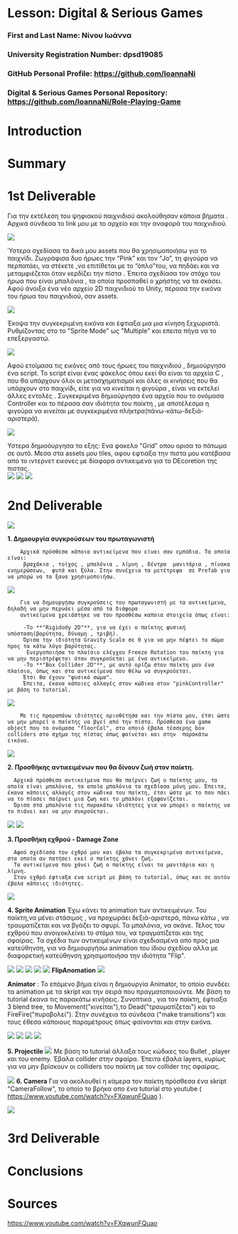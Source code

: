 # Lesson: Digital & Serious Games

### First and Last Name: Νίνου Ιωάννα
### University Registration Number: dpsd19085
### GitHub Personal Profile: https://github.com/IoannaNi
### Digital & Serious Games Personal Repository: https://github.com/IoannaNi/Role-Playing-Game

# Introduction

# Summary


# 1st Deliverable
Για την εκτέλεση του ψηφιακού παιχνιδιού ακολούθησαν κάποια βήματα . 
Αρχικά σύνδεσα το link μου με το αρχείο και την αναφορά του παιχνιδιού.

![](dpsdXXXXX/link.png)


 Ύστερα σχεδίασα τα δικά μου assets που θα χρησιμοποιήσω για το παιχνίδι. Ζωγράφισα δυο ήρωες την “Pink” και τον “Jo”, τη φιγούρα να περπατάει, να στέκετε ,να επιτίθεται με το “όπλο”του, να πηδάει και να μεταμφιέζεται όταν κερδίζει την πίστα . Έπειτα σχεδίασα τον στόχο του ήρωα που είναι μπαλόνια , τα οποία προσπαθεί ο χρήστης να τα σκάσει.
Αφού άνοιξα ένα νέο αρχείο 2D παιχνιδιού το Unity, πέρασα την εικόνα  του ήρωα του παιχνιδιού, σαν assets.



![](dpsdXXXXX/pink.png)

 Έκοψα την συγκεκριμένη εικόνα και έφτιαξα μια μια κίνηση ξεχωριστά. Ρυθμίζοντας στο το "Sprite Mode" ως  "Multiple" και επειτα πήγα να το επεξεργαστώ.


![](dpsdXXXXX/crop.png)


Αφού ετοίμασα τις εικόνες από τους ήρωες του παιχνιδιού , δημιούργησα  ένα script. Το script είναι ένας φάκελος όπου εκεί θα είναι τα αρχεία C , που θα υπάρχουν όλοι οι μετασχηματισμοί και όλες οι κινήσεις που θα υπάρχουν στο παιχνίδι, είτε για να κινείται η φιγούρα , είναι να εκτελεί άλλες εντολές . Συγκεκριμένα δημιούργησα ένα αρχείο που το ονόμασα Controller και το πέρασα σαν ιδιότητα του παίκτη , με αποτέλεσμα η φιγούρα να κινείται με συγκεκριμένα πλήκτρα(πάνω-κάτω-δεξιά-αριστερά). 

![](dpsdXXXXX/scripts1.png)

Υστερα δημιοόυργησα τα εξης:
Ενα φακελο "Grid" οπου ορισα το πάτωμα σε αυτό.
Mεσα στα assets μου tiles, αφου εφτιαξα την πιστα μου κατέβασα απο το ιντερνετ εικονες με δίαφορα αντικειμενα για το DEcoretion της πιστας.  
![](dpsdXXXXX/tiles.png)
![](dpsdXXXXX/Decorate.png)
![](dpsdXXXXX/crop_object.png)

# 2nd Deliverable

  ![](dpsdXXXXX/2.00.png)

  **1. Δημιουργία συγκρούσεων του πρωταγωνιστή**
        
        Αρχικά πρόσθεσα κάποια αντικείμενα που είναι σαν εμπόδια. Τα οποία είναι:
         βραχάκια , τοίχος , μπαλόνια , λίμνη , δέντρα  μανιτάρια , πίνακα ενημερώσεων,  φυτά και ξύλα. Στην συνέχεια τα μετέτρεψα  σε Prefab για να μπορώ να τα ξανα χρησιμοποιήσω.
  ![](dpsdXXXXX/Prefab.png)

        Για να δημουργήσω συγκρούσεις του πρωταγωνιστή με τα αντικείμενα, δηλαδή να μην περνάει μέσα από τα διάφορα 
        αντικείμενα χρειάστηκε να του προσθέσω καποια στοιχεία όπως είναι:
  
         -Το **"Rigidody 2D"**, για να έχει ο παίκτης φυσική υπόσταση(βαρύτητα, δύναμη , τριβή). 
         Όρισα την ιδιότητα Gravity Scale σε 0 για να μην πέφτει το σώμα προς τα κάτω λόγο βαρύτητας.
          Ενεργοποιήσα το πλαίσιο ελέγχου Freeze Rotation του παίκτη για να μην περιστρέφεται όταν συγκρούεται με ένα αντικείμενο. 
         -Το **"Box Collider 2D"**, με αυτό ορίζω στον παίκτη μου ένα πλαίσιο, όπως και στα αντικείμενα που θέλω να συγκρούεται. 
         Έτσι θα έχουν "φυσικό σώμα".
         Έπειτα, έκανα κάποιες αλλαγές στον κώδικα στον "pinkController" με βάση το tutorial.

  ![](dpsdXXXXX/2.01.png)

        Με τις πραραπάνω ιδιότητες οριοθέτησα και την πίστα μου, έτσι ώστε να μην μπορεί ο παίκτης να βγεί από την πίστα. Πρόσθεσα ένα game object που το ονόμασα "floorCol", στο οποιό έβαλα τέσσερης box colliders στο σχήμα της πίστας όπως φαίνεται και στην  παρακάτω εικόνα.
         
  ![](dpsdXXXXX/oria.png)

 
   **2. Προσθήκης αντικειμένων που θα δίνουν ζωή στον παίκτη.**

      Αρχικά πρόσθεσα αντικείμενα που θα παίρνει ζωή ο παίκτης μου, τα οποία είναι μπαλόνια, τα οποία μπαλόνια τα σχεδίασα μόνη μου. Έπειτα, έκανα κάποιες αλλαγές στον κώδικα του παίκτη, έτσι ώστε με το που πάει να το πίασει παίρνει μια ζωη και το μπαλόνι εξαφανίζεται. 
      Όρισα στα μπαλόνια τις παρακάτω ιδιότητες για να μπορει ο παίκτης να το πιάνει και να μην συκρούεται. 

 ![](dpsdXXXXX/2.02.png)
  ![](dpsdXXXXX/ballons.png)

   **3. Προσθήκη εχθρού - Damage Zone**
      
      Αφού σχεδίασα τον εχθρό μου και έβαλα τα συγκεκριμένα αντικείμενα, στα οποία αν πατήσει εκεί ο παίκτης χάνει ζωή. 
      Τα αντικείμενα που χάνει ζωή ο παίκτης είναι τα μανιτάρια και η  λίμνη. 
      Στον εχθρό έφτιαξα ενα script με βάση το tutorial, όπως και σε αυτόν έβαλα κάποιες ιδιότητες.

  ![](dpsdXXXXX/enemy_idiot.png)


   **4. Sprite Animation**
      Έχω κάνει τα animation των αντικειμένων. Του παίκτη,να μένει στάσιμος , να προχωράει δεξιά-αριστερά, πάνω κάτω , να τραυματίζεται και να βγάζει το σφυρί. Τα μπαλόνια, να σκάνε.
       Τέλος του εχθρού που ανοιγοκλείνει το στόμα του, να τραγματίζεται και της σφαίρας.
      Τα σχέδια των αντικειμένων είναι σχεδιασμένα απο προς μια κατεύθηνση, για να δημιουργήσω animation του ίδιου σχεδίου αλλα με διαφορετική κατεύθηνση χρησιμοποιήσα την ιδιότητα "Flip". 

  ![](dpsdXXXXX/allanimations.png)
   ![](dpsdXXXXX/enemydead.png)
       ![](dpsdXXXXX/Pink_Up.png)
       ![](dpsdXXXXX/bullet.png)
        ![](dpsdXXXXX/dead.png)
  **FlipAnomation**
       ![](dpsdXXXXX/flipAnimation.png)

  **Animator** : Το επόμενο βήμα είναι η δημιουργία Animator, το οποίο συνδέει τα animation με τα skript και την σειρά που πραγματοποιούντε.
   Με βάση το tutorial έκανα τις παρακάτω κινήσεις.
  Συνοπτικά , για τον παίκτη, έφτιαξα 3 blend tree, το Movement("κινείται"),το Dead("τραυματίζεται") και το FireFire("πυροβολεί").
   Στην συνέχεια τα σύνδεσα ("make transitions") και τους έθεσα κάποιους παραμέτρους όπως φαίνονται και στην εικόνα.

  ![](dpsdXXXXX/animator.png)
  ![](dpsdXXXXX/dead_animator.png)
  ![](dpsdXXXXX/enemy_animator.png)
  ![](dpsdXXXXX/kateu8isi.png)
       
  **5. Projectile** 
![](dpsdXXXXX/bullet.png)
    Με βάση το tutorial άλλαξα τους κώδικες του Bullet , player και του enemy. 
    Έβαλα collider στην σφαίρα. 
    Έπειτα έβαλα layers, κυρίως για να μην βρίσκουν οι colliders του παίκτη με τον collider της σφαίρας. 

![](dpsdXXXXX/bulletidiot.png)
**6. Camera** 
   Για να ακολουθεί η κάμερα τον παίκτη πρόσθεσα ένα skript "CameraFollow", το  οποίο το βρήκα απο ένα tutorial στο youtube ( https://www.youtube.com/watch?v=FXqwunFQuao ).

  ![](dpsdXXXXX/camerafollow.png)

# 3rd Deliverable 


# Conclusions


# Sources
https://www.youtube.com/watch?v=FXqwunFQuao